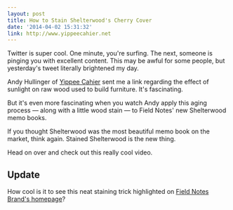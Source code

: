 ```yaml
---
layout: post
title: How to Stain Shelterwood's Cherry Cover
date: '2014-04-02 15:31:32'
link: http://www.yippeecahier.net
---
```


<p>Twitter is super cool. One minute, you're surfing. The next, someone is pinging you with excellent content. This may be awful for some people, but yesterday's tweet literally brightened my day. </p>

<p>Andy Hullinger of <a href="http://www.yippeecahier.net">Yippee Cahier</a> sent me a link regarding the effect of sunlight on raw wood used to build furniture. It's fascinating.</p>

<p>But it's even more fascinating when you watch Andy apply this aging process — along with a little wood stain — to Field Notes' new Shelterwood memo books. </p>

<p>If you thought Shelterwood was the most beautiful memo book on the market, think again. Stained Shelterwood is the new thing. </p>

<p>Head on over and check out this really cool video. </p>

<h2 id="update">Update</h2>

<p>How cool is it to see this neat staining trick highlighted on <a href="http://fieldnotesbrand.com/2014/04/02/with-the-grain/">Field Notes Brand's homepage</a>? </p>